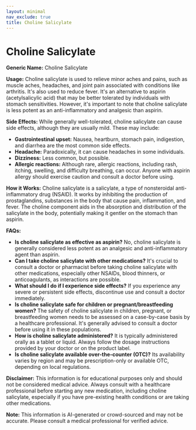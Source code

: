 ```yaml
---
layout: minimal
nav_exclude: true
title: Choline Salicylate
---
```


# Choline Salicylate

**Generic Name:** Choline Salicylate

**Usage:** Choline salicylate is used to relieve minor aches and pains, such as muscle aches, headaches, and joint pain associated with conditions like arthritis. It's also used to reduce fever.  It's an alternative to aspirin (acetylsalicylic acid) that may be better tolerated by individuals with stomach sensitivities.  However, it's important to note that choline salicylate is less potent as an anti-inflammatory and analgesic than aspirin.


**Side Effects:** While generally well-tolerated, choline salicylate can cause side effects, although they are usually mild. These may include:

* **Gastrointestinal upset:** Nausea, heartburn, stomach pain, indigestion, and diarrhea are the most common side effects.
* **Headache:**  Paradoxically, it can cause headaches in some individuals.
* **Dizziness:** Less common, but possible.
* **Allergic reactions:** Although rare, allergic reactions, including rash, itching, swelling, and difficulty breathing, can occur.  Anyone with aspirin allergy should exercise caution and consult a doctor before using.


**How it Works:** Choline salicylate is a salicylate, a type of nonsteroidal anti-inflammatory drug (NSAID).  It works by inhibiting the production of prostaglandins, substances in the body that cause pain, inflammation, and fever. The choline component aids in the absorption and distribution of the salicylate in the body, potentially making it gentler on the stomach than aspirin.


**FAQs:**

* **Is choline salicylate as effective as aspirin?**  No, choline salicylate is generally considered less potent as an analgesic and anti-inflammatory agent than aspirin.
* **Can I take choline salicylate with other medications?**  It's crucial to consult a doctor or pharmacist before taking choline salicylate with other medications, especially other NSAIDs, blood thinners, or anticoagulants, as interactions are possible.
* **What should I do if I experience side effects?**  If you experience any severe or persistent side effects, discontinue use and consult a doctor immediately.
* **Is choline salicylate safe for children or pregnant/breastfeeding women?**  The safety of choline salicylate in children, pregnant, or breastfeeding women needs to be assessed on a case-by-case basis by a healthcare professional.  It's generally advised to consult a doctor before using it in these populations.
* **How is choline salicylate administered?** It is typically administered orally as a tablet or liquid.  Always follow the dosage instructions provided by your doctor or on the product label.
* **Is choline salicylate available over-the-counter (OTC)?**  Its availability varies by region and may be prescription-only or available OTC, depending on local regulations.


**Disclaimer:** This information is for educational purposes only and should not be considered medical advice. Always consult with a healthcare professional before starting any new medication, including choline salicylate, especially if you have pre-existing health conditions or are taking other medications.


**Note:** This information is AI-generated or crowd-sourced and may not be accurate. Please consult a medical professional for verified advice.
